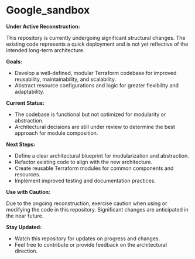 # Google_sandbox

**Under Active Reconstruction:**

This repository is currently undergoing significant structural changes. The existing code represents a quick deployment and is not yet reflective of the intended long-term architecture.

**Goals:**

- Develop a well-defined, modular Terraform codebase for improved reusability, maintainability, and scalability.
- Abstract resource configurations and logic for greater flexibility and adaptability.

**Current Status:**

- The codebase is functional but not optimized for modularity or abstraction.
- Architectural decisions are still under review to determine the best approach for module composition.

**Next Steps:**

- Define a clear architectural blueprint for modularization and abstraction.
- Refactor existing code to align with the new architecture.
- Create reusable Terraform modules for common components and resources.
- Implement improved testing and documentation practices.

 **Use with Caution:** 

Due to the ongoing reconstruction, exercise caution when using or modifying the code in this repository. Significant changes are anticipated in the near future.

**Stay Updated:**

- Watch this repository for updates on progress and changes.
- Feel free to contribute or provide feedback on the architectural direction.
